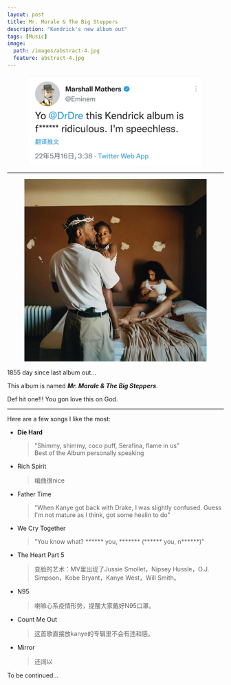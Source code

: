 ```yaml
---
layout: post
title: Mr. Morale & The Big Steppers
description: "Kendrick's new album out"
tags: [Music]
image:
  path: /images/abstract-4.jpg
  feature: abstract-4.jpg
---
```



<figure>
	<p style="text-align: center;">
         <a href="/images/Kdot/eminem.jpg"><img src="/images/Kdot/eminem.jpg" width="400px" alt=""></a>
	</p>
</figure>

___

<figure>
	<p style="text-align: center;">
         <a href="/images/Kdot/kdot.jpg"><img src="/images/Kdot/kdot.jpg" width="500px" alt=""></a>
	</p>
</figure>

1855 day since last album out...

This album is named ***Mr. Morale & The Big Steppers***.

Def hit one!!! You gon love this on God.

___ 

Here are a few songs I like the most:

- **Die Hard**

  > "Shimmy, shimmy, coco puff, Serafina, flame in us"  
  > Best of the Album personally speaking

- Rich Spirit

  > 编曲很nice

- Father Time

  > "When Kanye got back with Drake, I was slightly confused. Guess I'm not mature as I think, got some healin to do"

- We Cry Together

  > "You know what? ****** you, ******* (****** you, n******)"

- The Heart Part 5

  > 变脸的艺术：MV里出现了Jussie Smollet，Nipsey Hussle，O.J. Simpson，Kobe Bryant，Kanye West，Will Smith。

- N95

  > 喇嘛心系疫情形势，提醒大家戴好N95口罩。

- Count Me Out

  > 这首歌直接放kanye的专辑里不会有违和感。

- Mirror

  > 还阔以

To be continued...